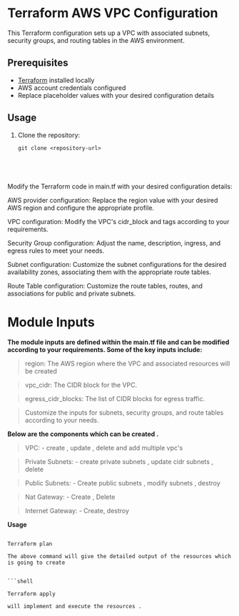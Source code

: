 # Terraform AWS VPC Configuration

This Terraform configuration sets up a VPC with associated subnets, security groups, and routing tables in the AWS environment.

## Prerequisites

- [Terraform](https://www.terraform.io/downloads.html) installed locally
- AWS account credentials configured
- Replace placeholder values with your desired configuration details

## Usage

1. Clone the repository:

   ```shell
   git clone <repository-url>





Modify the Terraform code in main.tf with your desired configuration details:

AWS provider configuration: Replace the region value with your desired AWS region and configure the appropriate profile.

VPC configuration: Modify the VPC's cidr_block and tags according to your requirements.

Security Group configuration: Adjust the name, description, ingress, and egress rules to meet your needs.

Subnet configuration: Customize the subnet configurations for the desired availability zones, associating them with the appropriate route tables.

Route Table configuration: Customize the route tables, routes, and associations for public and private subnets.


# Module Inputs

**The module inputs are defined within the main.tf file and can be modified according to your requirements. Some of the key inputs include:**

>region: The AWS region where the VPC and associated resources will be created

>vpc_cidr: The CIDR block for the VPC.

>egress_cidr_blocks: The list of CIDR blocks for egress traffic.

>Customize the inputs for subnets, security groups, and route tables according to your needs.



**Below are the components which can be created .**

>VPC: - create , update , delete and add multiple vpc's

>Private Subnets: - create private subnets , update cidr subnets , delete

>Public Subnets: - Create public subnets , modify subnets , destroy

>Nat Gateway: - Create , Delete 

>Internet Gateway: - Create, destroy

**Usage** 

```shell

Terraform plan 

The above command will give the detailed output of the resources which is going to create 


```shell

Terraform apply 

will implement and execute the resources .



